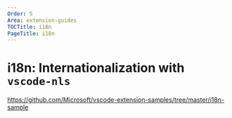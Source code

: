 ```yaml
---
Order: 5
Area: extension-guides
TOCTitle: i18n
PageTitle: i18n
---
```


# i18n: Internationalization with `vscode-nls`

https://github.com/Microsoft/vscode-extension-samples/tree/master/i18n-sample